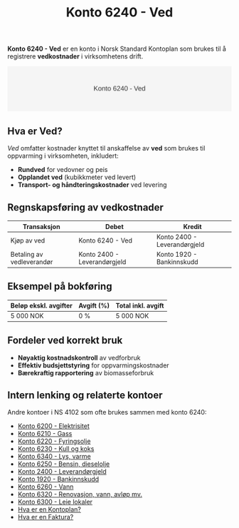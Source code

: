 ﻿---
title: "Konto 6240 - Ved"
seoTitle: "6240-ved"
description: '**Konto 6240 - Ved** er en konto i Norsk Standard Kontoplan som brukes til å registrere **vedkostnader** i virksomhetens drift.'
---

**Konto 6240 - Ved** er en konto i Norsk Standard Kontoplan som brukes til å registrere **vedkostnader** i virksomhetens drift.

![Illustrasjon av konto 6240 Ved](6240-ved-image.svg)

## Hva er Ved?

*Ved* omfatter kostnader knyttet til anskaffelse av **ved** som brukes til oppvarming i virksomheten, inkludert:

* **Rundved** for vedovner og peis
* **Opplandet ved** (kubikkmeter ved levert)
* **Transport- og håndteringskostnader** ved levering

## Regnskapsføring av vedkostnader

| Transaksjon                   | Debet                 | Kredit                       |
|-------------------------------|-----------------------|------------------------------|
| Kjøp av ved                   | Konto 6240 - Ved      | Konto 2400 - Leverandørgjeld |
| Betaling av vedleverandør     | Konto 2400 - Leverandørgjeld | Konto 1920 - Bankinnskudd |

## Eksempel på bokføring

| Beløp ekskl. avgifter | Avgift (%) | Total inkl. avgift |
|-----------------------|------------|--------------------|
| 5 000 NOK             | 0 %        | 5 000 NOK          |

## Fordeler ved korrekt bruk

* **Nøyaktig kostnadskontroll** av vedforbruk
* **Effektiv budsjettstyring** for oppvarmingskostnader
* **Bærekraftig rapportering** av biomasseforbruk

## Intern lenking og relaterte kontoer

Andre kontoer i NS 4102 som ofte brukes sammen med konto 6240:

* [Konto 6200 - Elektrisitet](/blogs/kontoplan/6200-elektrisitet "Konto 6200 - Elektrisitet")
* [Konto 6210 - Gass](/blogs/kontoplan/6210-gass "Konto 6210 - Gass")
* [Konto 6220 - Fyringsolje](/blogs/kontoplan/6220-fyringsolje "Konto 6220 - Fyringsolje")
* [Konto 6230 - Kull og koks](/blogs/kontoplan/6230-kull-koks "Konto 6230 - Kull og koks")
* [Konto 6340 - Lys, varme](/blogs/kontoplan/6340-lys-varme "Konto 6340 - Lys, varme")
* [Konto 6250 - Bensin, dieselolje](/blogs/kontoplan/6250-bensin-dieselolje "Konto 6250 - Bensin, dieselolje")
* [Konto 2400 - Leverandørgjeld](/blogs/kontoplan/2400-leverandorgjeld "Konto 2400 - Leverandørgjeld")
* [Konto 1920 - Bankinnskudd](/blogs/kontoplan/1920-bankinnskudd "Konto 1920 - Bankinnskudd")
* [Konto 6260 - Vann](/blogs/kontoplan/6260-vann "Konto 6260 - Vann")
* [Konto 6320 - Renovasjon, vann, avløp mv.](/blogs/kontoplan/6320-renovasjon-vann-avlop-mv "Konto 6320 - Renovasjon, vann, avløp mv.")
* [Konto 6300 - Leie lokaler](/blogs/kontoplan/6300-leie-lokaler "Konto 6300 - Leie lokaler")
* [Hva er en Kontoplan?](/blogs/regnskap/hva-er-kontoplan "Hva er en Kontoplan? Komplett Guide til Kontoplaner i Norsk Regnskap")
* [Hva er en Faktura?](/blogs/regnskap/hva-er-en-faktura "Hva er en Faktura? En Guide til Norske Fakturakrav")






